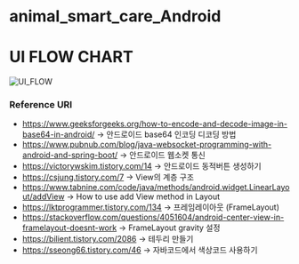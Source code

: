 # animal_smart_care_Android

# UI FLOW CHART

![UI_FLOW](https://user-images.githubusercontent.com/44799091/197707438-935408c3-a3ed-4e20-a78c-c6ca3d3acbdf.JPG)

### Reference URI
- https://www.geeksforgeeks.org/how-to-encode-and-decode-image-in-base64-in-android/ -> 안드로이드 base64 인코딩 디코딩 방법
- https://www.pubnub.com/blog/java-websocket-programming-with-android-and-spring-boot/ -> 안드로이드 웹소켓 통신
- https://victorywskim.tistory.com/14 -> 안드로이드 동적버튼 생성하기
- https://csjung.tistory.com/7 -> View의 계층 구조
- https://www.tabnine.com/code/java/methods/android.widget.LinearLayout/addView -> How to use add View method in Layout
- https://lktprogrammer.tistory.com/134 -> 프레임레이아웃 (FrameLayout)
- https://stackoverflow.com/questions/4051604/android-center-view-in-framelayout-doesnt-work -> FrameLayout gravity 설정
- https://bilient.tistory.com/2086 -> 테두리 만들기
- https://sseong66.tistory.com/46 -> 자바코드에서 색상코드 사용하기
